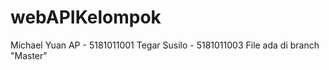 # webAPIKelompok
Michael Yuan AP - 5181011001
Tegar Susilo - 5181011003
File ada di branch "Master"
